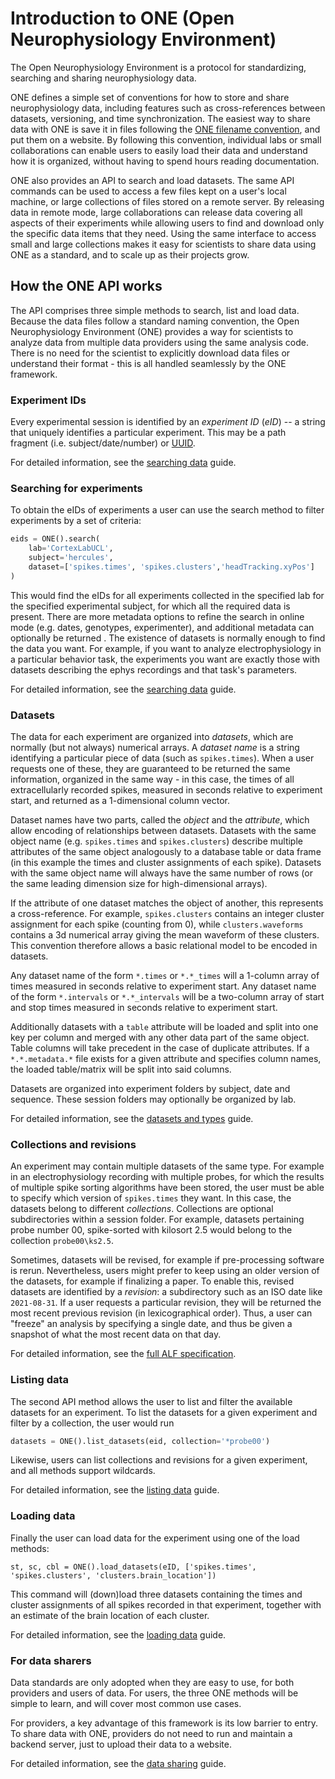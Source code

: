 # Introduction to ONE (Open Neurophysiology Environment)

The Open Neurophysiology Environment is a protocol for standardizing, searching and sharing
neurophysiology data.

ONE defines a simple set of conventions for how to store and share neurophysiology data, including features such as cross-references between datasets, versioning, and time synchronization. The easiest way to share data with ONE is save it in files following the [ONE filename convention](./Open_Neurophysiology_Environment_Filename_Convention.pdf), and put them on a website. By following this convention, individual labs or small collaborations can enable users to easily load their data and understand how it is organized, without having to spend hours reading documentation.  

ONE also provides an API to search and load datasets. The same API commands can be used to access a few files kept on a user's local machine, or large collections of files stored on a remote server. By releasing data in remote mode, large collaborations can release data covering all aspects of their experiments while allowing users to find and download only the specific data items that they need. Using the same interface to access small and large collections makes it easy for scientists to share data using ONE as a standard, and to scale up as their projects grow.

## How the ONE API works

The API comprises three simple methods to search, list and load data. 
Because the data files follow a standard naming convention, the Open Neurophysiology Environment (ONE) 
provides a way for scientists to analyze data from multiple data providers using the same analysis code. 
There is no need for the scientist to explicitly download data files or understand their format - this 
is all handled seamlessly by the ONE framework. 

### Experiment IDs
Every experimental session is identified by an *experiment ID* (*eID*) -- a string that uniquely 
identifies a particular experiment. This may be a path fragment (i.e. subject/date/number) or [UUID](https://en.wikipedia.org/wiki/Universally_unique_identifier). 

For detailed information, see the [searching data](./notebooks/experiment_ids) guide.

### Searching for experiments
To obtain the eIDs of experiments a user can use the search method to filter experiments by a set of criteria:
```python
eids = ONE().search(
    lab='CortexLabUCL', 
    subject='hercules', 
    dataset=['spikes.times', 'spikes.clusters','headTracking.xyPos']
)
```
This would find the eIDs for all experiments collected in the specified lab for the specified
experimental subject, for which all the required data is present. There are more metadata options
to refine the search in online mode (e.g. dates, genotypes, experimenter), and additional metadata
can optionally be returned . The existence of datasets is normally enough to find the data you want. 
For example, if you want to analyze electrophysiology in a particular behavior task, the experiments 
you want are exactly those with datasets describing the ephys recordings and that task's parameters.

For detailed information, see the [searching data](./notebooks/one_search/one_search) guide.

### Datasets

The data for each experiment are organized into *datasets*, which are normally (but not always) 
numerical arrays. A *dataset name* is a string identifying a particular piece of data 
(such as `spikes.times`). When a user requests one of these, they are guaranteed to be returned the 
same information, organized in the same way - in this case, the times of all extracellularly 
recorded spikes, measured in seconds relative to experiment start, and returned as a 1-dimensional 
column vector. 

Dataset names have two parts, called the *object* and the *attribute*, which allow encoding of
relationships between datasets.  Datasets with the same object name (e.g. `spikes.times` and `spikes.clusters`)
describe multiple attributes of the same object analogously to a database table or data frame
(in this example the times and cluster assignments of each spike). Datasets with the same object
name will always have the same number of rows (or the same leading dimension size for high-dimensional arrays).

If the attribute of one dataset matches the object of another, this represents a cross-reference.
For example, `spikes.clusters` contains an integer cluster assignment for each spike (counting from 0),
while `clusters.waveforms` contains a 3d numerical array giving the mean waveform of these clusters. 
This convention therefore allows a basic relational model to be encoded in datasets. 

Any dataset name of the form `*.times` or `*.*_times` will a 1-column array of times measured in
seconds relative to experiment start. Any dataset name of the form `*.intervals` or `*.*_intervals` 
will be a two-column array of start and stop times measured in seconds relative to experiment start. 

Additionally datasets with a `table` attribute will be loaded and split into one key per column and
merged with any other data part of the same object.  Table columns will take precedent in the case
of duplicate attributes.  If a `*.*.metadata.*` file exists for a given attribute and specifies
column names, the loaded table/matrix will be split into said columns.

Datasets are organized into experiment folders by subject, date and sequence.  These session folders 
may optionally be organized by lab.

For detailed information, see the [datasets and types](./notebooks/datasets_and_types) guide.

### Collections and revisions
An experiment may contain multiple datasets of the same type. For example in an electrophysiology 
recording with multiple probes, for which the results of multiple spike sorting algorithms have been stored,
the user must be able to specify which version of `spikes.times` they want. In this case, the datasets 
belong to different *collections*. Collections are optional subdirectories within a session folder.
For example, datasets pertaining probe number 00, spike-sorted with kilosort 2.5 would belong to the 
collection `probe00\ks2.5`. 

Sometimes, datasets will be revised, for example if pre-processing software is rerun.
Nevertheless, users might prefer to keep using an older version of the datasets, for example if
finalizing a paper. To enable this, revised datasets are identified by a *revision*: a subdirectory
such as an ISO date like `2021-08-31`. If a user requests a particular revision, they will be 
returned the most recent previous revision (in lexicographical order). Thus, a user can "freeze" an 
analysis by specifying a single date, and thus be given a snapshot of what the most recent data on that day.

For detailed information, see the [full ALF specification](./alf_intro).

### Listing data
The second API method allows the user to list and filter the available datasets for an experiment.
To list the datasets for a given experiment and filter by a collection, the user would run
```python
datasets = ONE().list_datasets(eid, collection='*probe00')
```

Likewise, users can list collections and revisions for a given experiment, and all methods support wildcards.

For detailed information, see the [listing data](./notebooks/one_list/one_list) guide.

### Loading data

Finally the user can load data for the experiment using one of the load methods:
```
st, sc, cbl = ONE().load_datasets(eID, ['spikes.times', 'spikes.clusters', 'clusters.brain_location'])
```

This command will (down)load three datasets containing the times and cluster assignments of all 
spikes recorded in that experiment, together with an estimate of the brain location of each cluster.  

For detailed information, see the [loading data](./notebooks/one_load/one_load) guide.

### For data sharers

Data standards are only adopted when they are easy to use, for both providers and users of data. 
For users, the three ONE methods will be simple to learn, and will cover most common use cases.

For providers, a key advantage of this framework is its low barrier to entry. To share data with ONE,
providers do not need to run and maintain a backend server, just to upload their data to a website.

For detailed information, see the [data sharing](./notebooks/data_sharing) guide.
